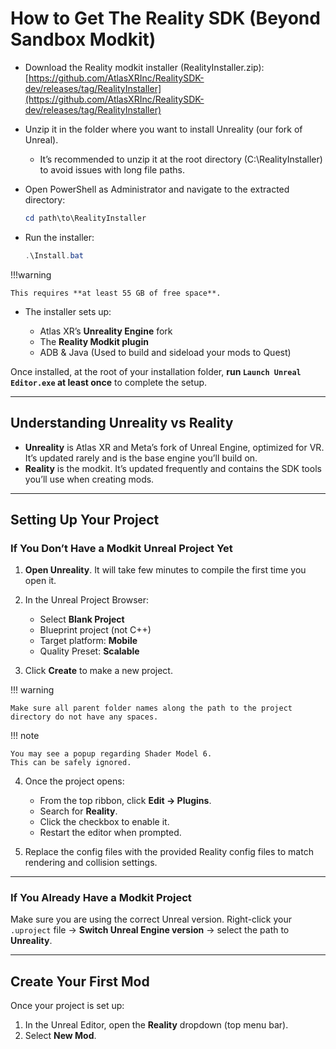 # How to Get The Reality SDK (Beyond Sandbox Modkit)

- Download the Reality modkit installer (RealityInstaller.zip): [https://github.com/AtlasXRInc/RealitySDK-dev/releases/tag/RealityInstaller](https://github.com/AtlasXRInc/RealitySDK-dev/releases/tag/RealityInstaller)  
- Unzip it in the folder where you want to install Unreality (our fork of Unreal).  
  - It’s recommended to unzip it at the root directory (C:\RealityInstaller) to avoid issues with long file paths.
- Open PowerShell as Administrator and navigate to the extracted directory:

  ```powershell
  cd path\to\RealityInstaller
  ```

* Run the installer:

  ```powershell
  .\Install.bat
  ```
!!!warning

    This requires **at least 55 GB of free space**.

* The installer sets up:

    * Atlas XR’s **Unreality Engine** fork
    * The **Reality Modkit plugin**
    * ADB & Java (Used to build and sideload your mods to Quest)


Once installed, at the root of your installation folder, **run `Launch Unreal Editor.exe` at least once** to complete the setup.

---

## Understanding Unreality vs Reality

* **Unreality** is Atlas XR and Meta’s fork of Unreal Engine, optimized for VR.
  It’s updated rarely and is the base engine you’ll build on.
* **Reality** is the modkit.
  It’s updated frequently and contains the SDK tools you’ll use when creating mods.

---

## Setting Up Your Project

### If You Don’t Have a Modkit Unreal Project Yet

1. **Open Unreality**. It will take few minutes to compile the first time you open it.
2. In the Unreal Project Browser:

    - Select **Blank Project**
    - Blueprint project (not C++)
    - Target platform: **Mobile**
    - Quality Preset: **Scalable**

3. Click **Create** to make a new project.

!!! warning

    Make sure all parent folder names along the path to the project directory do not have any spaces.

!!! note

    You may see a popup regarding Shader Model 6.
    This can be safely ignored.

4. Once the project opens:

    * From the top ribbon, click **Edit → Plugins**.
    * Search for **Reality**.
    * Click the checkbox to enable it.
    * Restart the editor when prompted.

5. Replace the config files with the provided Reality config files to match rendering and collision settings.

---

### If You Already Have a Modkit Project
Make sure you are using the correct Unreal version. Right-click your `.uproject` file → **Switch Unreal Engine version** → select the path to **Unreality**.

---

## Create Your First Mod

Once your project is set up:

1. In the Unreal Editor, open the **Reality** dropdown (top menu bar).
2. Select **New Mod**.

<!-- 
TODO
Add correct project settings android sdk
Add about getting Quest in dev mode

-->